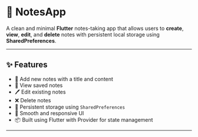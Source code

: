 # 📒 NotesApp

A clean and minimal **Flutter** notes-taking app that allows users to **create**, **view**, **edit**, and **delete** notes with persistent local storage using **SharedPreferences**.

---

## ✨ Features

- 📝 Add new notes with a title and content
- 📄 View saved notes
- 🖊️ Edit existing notes
- ❌ Delete notes
- 💾 Persistent storage using `SharedPreferences`
- 📱 Smooth and responsive UI
- 📦 Built using Flutter with Provider for state management

---

